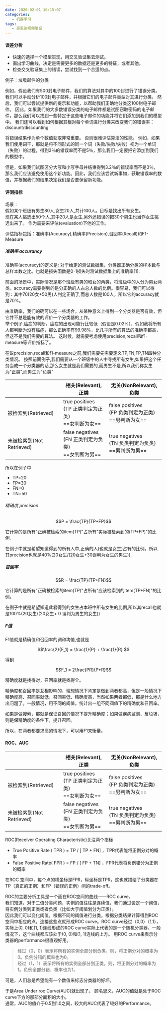 ```yaml
---
date: 2020-02-01 16:15:07
categories:
   - 机器学习
tags:
   - 吴恩达视频笔记
---
```

#### 误差分析
- 快速的选择一个模型实现，用交叉验证集去测试。
- 画出学习曲线，决定是需要更多的数据还是更多的特征，或者其他。
- 检查交叉验证集上的错误，尝试找到一个合适的点。


例子：垃圾邮件的分类

例如，假设我们有500封电子邮件，我们的算法对其中的100封进行了错误分类。 我们可以手动分析100封电子邮件，并根据它们的电子邮件类型对其进行分类。 然后，我们可以尝试提供新的提示和功能，以帮助我们正确地分类这100封电子邮件。 因此，如果我们的大多数错误分类的电子邮件都是试图窃取密码的电子邮件，那么我们可以找到一些特定于这些电子邮件的功能并将它们添加到我们的模型中。 我们还可以看到如何根据其根对每个单词进行分类来改变我们的错误率：
discount/discounting



将错误结果作为单个数值获取非常重要。 否则很难评估算法的性能。 例如，如果我们使用词干，那就是将不同形式的同一个词（失败/失败/失败）视为一个单词（失败）的过程，得到3％的错误率而不是5％，那么我们一定要把它添加到我们的模型中。

但是，如果我们试图区分大写和小写字母并结束得到3.2％的错误率而不是3％，那么我们应该避免使用这个新功能。因此，我们应该尝试新事物，获取错误率的数值，并根据我们的结果决定我们是否要保留新功能。

#### 评测指标

场景：<br/>
假如某个班级有男生80人,女生20人,共计100人。目标是找出所有女生。<br/>
现在某人挑选出50个人,其中20人是女生,另外还错误的把30个男生也当作女生挑选出来了。
作为需要来评估(evaluation)下他的工作。

评估指标包括：准确率(Accuracy),精确率(Precision),召回率(Recall)和F1-Measure


##### 准确率 accurancy
准确率(accuracy)的定义是: 对于给定的测试数据集，分类器正确分类的样本数与总样本数之比。也就是损失函数是0-1损失时测试数据集上的准确率[1].

前面的场景中，实际情况是那个班级有男的和女的两类，将班级中的人分为男女两类。accuracy需要得到的是分正确的人占总人数的比例。很容易，我们可以得到：其中70(20女+50男)人判定正确了,而总人数是100人，所以它的accuracy就是70%。

由准确率，我们的确可以在一些场合，从某种意义上得到一个分类器是否有效，但它并不总是能有效的评价一个分类器的工作。<br/>
举个例子,癌症的判断。癌症的出现可能行比较低（假设是0.02%），假如我将所有人都判断为没有癌症，那么正确率有99.98%，比几乎所有的算法的准确率都高，但这不是我们需要的算法。
这时候，就需要考虑使用precision,recall和f1-measure等评价指标了。

在说precision,recall和f1-measure之前,我们需要先需要定义TP,FN,FP,TN四种分类情况。
按照前面例子,我们需要从一个班级中的人中寻找所有女生,如果把这个任务当成一个分类器的话,那么女生就是我们需要的,而男生不是,所以我们称女生为"正类",而男生为"负类"



  &nbsp;|  相关(Relevant),正类 | 无关(NonRelevant),负类
---|---|---
被检索到(Retrieved) | true positives<br/>(TP 正类判定为正类)<br/> ==女判断为女==| false positives<br/>(FP 负类判定为正类) <br/>==男判断为女==
未被检索到(Not Retrieved) |false negatives<br/>(FN 正类判定为负类)<br/>==女判断为男==|true negatives<br/>(TN 负类判定为负类)<br/>==男判断为男==

所以在例子中
- TP=20
- FP=30
- FN=0
- TN=50


###### 精确度 precision
```math
P = \frac{TP}{TP+FP}
```
它计算的是所有"正确被检索的item(TP)"占所有"实际被检索到的(TP+FP)"的比例.

在例子中就是希望知道得到的所有人中,正确的人(也就是女生)占有的比例。所以其precision也就是40%(20女生/(20女生+30误判为女生的男生)).


##### 召回率
```math
R = \frac{TP}{TP+FN}
```
它计算的是所有"正确被检索的item(TP)"占所有"应该检索到的item(TP+FN)"的比例。

在例子中就是希望知道此君得到的女生占本班中所有女生的比例,所以其recall也就是100%(20女生/(20女生+ 0 误判为男生的女生))

##### F值
F1值就是精确值和召回率的调和均值,也就是
```math
\frac{2}{F_1} = \frac{1}{P} + \frac{1}{R} 
```
得到
```math
F_1 = 2\frac{PR}{P+R}
```


精确度就是找得对，召回率就是找得全。

精确度和召回率是互相影响的，理想情况下肯定是做到两者都高，但是一般情况下精确度高、召回率就低，召回率低、精确度高，当然如果两者都低，那是什么地方出问题了。一般情况，用不同的阀值，统计出一组不同阀值下的精确度和召回率。

如果是做搜索，那就是保证召回的情况下提升精确度；如果做疾病监测、反垃圾，则是保精确度的条件下，提升召回。

所以，在两者都要求高的情况下，可以用F1来衡量。


#### ROC、AUC
  &nbsp;|  相关(Relevant),正类 | 无关(NonRelevant),负类
---|---|---
被检索到(Retrieved) | true positives<br/>(TP 正类判定为正类)<br/> ==女判断为女==| false positives<br/>(FP 负类判定为正类) <br/>==男判断为女==
未被检索到(Not Retrieved) |false negatives<br/>(FN 正类判定为负类)<br/>==女判断为男==|true negatives<br/>(TN 负类判定为负类)<br/>==男判断为男==

ROC(Receiver Operating Characteristic)关注两个指标
- True Positive Rate ( TPR )  = TP / [ TP + FN] ，TPR代表能将正例分对的概率
- False Positive Rate( FPR ) = FP / [ FP + TN] ，FPR代表将负例错分为正例的概率

在ROC 空间中，每个点的横坐标是FPR，纵坐标是TPR，这也就描绘了分类器在TP（真正的正例）和FP（错误的正例）间的trade-off。

ROC的主要分析工具是一个画在ROC空间的曲线——ROC curve。<br/>
我们知道，对于二值分类问题，实例的值往往是连续值，我们通过设定一个阈值，将实例分类到正类或者负类（比如大于阈值划分为正类）。<br/>
因此我们可以变化阈值，根据不同的阈值进行分类，根据分类结果计算得到ROC空间中相应的点，连接这些点就形成ROC curve。ROC curve经过（0,0）（1,1），实际上(0, 0)和(1, 1)连线形成的ROC curve实际上代表的是一个随机分类器。一般情况下，这个曲线都应该处于(0, 0)和(1, 1)连线的上方。
用ROC curve来表示分类器的performance很直观好用。
> 经过（0，0）表示将所有的实例全部分到负类。则，将正例分对的概率为0。负例分错的概率也为0。<br/>
> 经过（1，1）表示将所有的实例全部分到正类。则，将正例分对的概率为1。负例全部分错，概率也为1。

可是，人们总是希望能有一个数值来标志分类器的好坏。

于是Area Under roc Curve(AUC)就出现了。
顾名思义，AUC的值就是处于ROC curve下方的那部分面积的大小。<br/>
通常，AUC的值介于0.5到1.0之间，较大的AUC代表了较好的Performance。